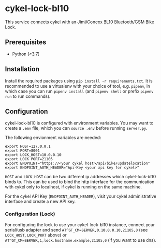 cykel-lock-bl10
===============

This service connects [cykel](https://github.com/transportkollektiv/cykel) with an Jimi/Concox BL10 Bluetooth/GSM Bike Lock.

## Prerequisites

* Python (≥3.7)

## Installation

Install the required packages using `pip install -r requirements.txt`. It is recommended to use a virtualenv with your choice of tool, e.g. `pipenv`, in which case you can run `pipenv install` (and `pipenv shell` or prefix `pipenv run` to run commands).

## Configuration

cykel-lock-bl10 is configured with environment variables. You may want to create a `.env` file, which you can `source .env` before running `server.py`.

The following envionment variables are needed:
```
export HOST=127.0.0.1
export PORT=8001
export LOCK_HOST=10.0.0.10
export LOCK_PORT=21105
export ENDPOINT="https://<your cykel host>/api/bike/updatelocation"
export ENDPOINT_AUTH_HEADER="Api-Key <your api key for cykel>"
```

`HOST` and `LOCK_HOST` can be two different ip addresses which cykel-lock-bl10 binds to. This can be used to bind the http interface for the communication with cykel only to localhost, if cykel is running on the same machine. 

For the cykel API Key (`ENDPOINT_AUTH_HEADER`), visit your cykel administrative interface and create a new API key.

### Configuration (Lock)
For configuring the lock to use your cykel-lock-bl10 instance, connect your serial/usb adapter and send `AT^GT_CM=SERVER,0,10.0.0.10,21105,0` (see `LOCK_HOST`, `LOCK_PORT` above) or `AT^GT_CM=SERVER,1,lock.hostname.example,21105,0` (if you want to use dns).
